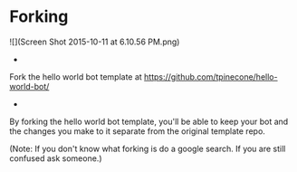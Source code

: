 # Forking

![](Screen Shot 2015-10-11 at 6.10.56 PM.png)

* 
Fork the hello world bot template at https://github.com/tpinecone/hello-world-bot/

* 
By forking the hello world bot template, you'll be able to keep your bot and the changes you make to it separate from the original template repo.

(Note: If you don't know what forking is do a google search. If you are still confused ask someone.)